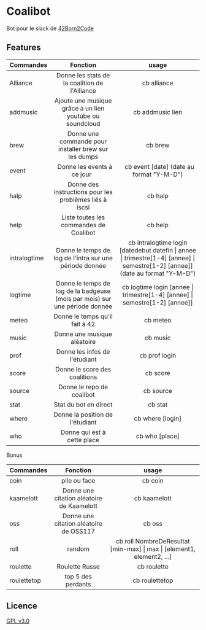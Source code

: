 # Coalibot

Bot pour le slack de [42Born2Code](http://www.42.fr/)

## Features

| Commandes    |                                  Fonction                                   |                                                             usage                                                              |
| ------------ | :-------------------------------------------------------------------------: | :----------------------------------------------------------------------------------------------------------------------------: |
| Alliance     |                Donne les stats de la coalition de l'Alliance                |                                                          cb alliance                                                           |
| addmusic     |          Ajoute une musique grâce à un lien youtube ou soundcloud           |                                                        cb addmusic lien                                                        |
| brew         |            Donne une commande pour installer brew sur les dumps             |                                                            cb brew                                                             |
| event        |                         Donne les events à ce jour                          |                                            cb event [date] (date au format \"Y-M-D\")                                          |
| halp         |           Donne des instructions pour les problèmes liés à iscsi            |                                                            cb halp                                                             |
| help         |                   Liste toutes les commandes de Coalibot                    |                                                            cb help                                                             |
| intralogtime |           Donne le temps de log de l'intra sur une période donnée           | cb intralogtime login [datedebut datefin \| annee \| trimestre[1-4] [annee] \| semestre[1-2] [annee]] (date au format \"Y-M-D\") |
| logtime      | Donne le temps de log de la badgeuse (mois par mois) sur une période donnée |                           cb logtime login [annee \| trimestre[1-4] [annee] \| semestre[1-2] [annee]]                            |
| meteo        |                       Donne le temps qu'il fait à 42                        |                                                            cb meteo                                                            |
| music        |                         Donne une musique aléatoire                         |                                                            cb music                                                            |
| prof         |                        Donne les infos de l'étudiant                        |                                                         cb prof login                                                          |
| score        |                        Donne le score des coalitions                        |                                                            cb score                                                            |
| source       |                          Donne le repo de coalibot                          |                                                           cb source                                                            |
| stat         |                            Stat du bot en direct                            |                                                            cb stat                                                             |
| where        |                       Donne la position de l'étudiant                       |                                                        cb where [login]                                                        |
| who          |                         Donne qui est à cette place                         |                                                         cb who [place]                                                         |

Bonus

| Commandes   |                 Fonction                  |                                  usage                                   |
| ----------- | :---------------------------------------: | :----------------------------------------------------------------------: |
| coin        |               pile ou face                |                                 cb coin                                  |
| kaamelott   | Donne une citation aléatoire de Kaamelott |                               cb kaamelott                               |
| oss         |  Donne une citation aléatoire de OSS117   |                                  cb oss                                  |
| roll        |                  random                   | cb roll NombreDeResultat [min-max] \| max \| \[element1, element2, ...\] |
| roulette    |              Roulette Russe               |                               cb roulette                                |
| roulettetop |            top 5 des perdants             |                              cb roulettetop                              |

## Licence

[GPL v3.0](https://github.com/genesixx/coalibot/blob/master/LICENSE)

